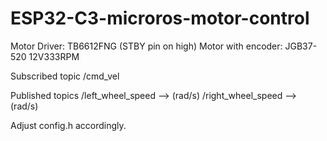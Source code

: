 # ESP32-C3-microros-motor-control
Motor Driver: TB6612FNG (STBY pin on high)
Motor with encoder: JGB37-520 12V333RPM

Subscribed topic
/cmd_vel

Published topics
/left_wheel_speed --> (rad/s)
/right_wheel_speed --> (rad/s)

Adjust config.h accordingly.
